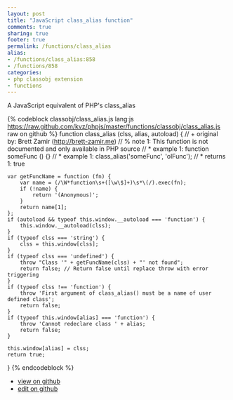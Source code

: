 ```yaml
---
layout: post
title: "JavaScript class_alias function"
comments: true
sharing: true
footer: true
permalink: /functions/class_alias
alias:
- /functions/class_alias:858
- /functions/858
categories:
- php classobj extension
- functions
---
```

A JavaScript equivalent of PHP's class_alias

<!-- more -->

{% codeblock classobj/class_alias.js lang:js https://raw.github.com/kvz/phpjs/master/functions/classobj/class_alias.js raw on github %}
function class_alias (clss, alias, autoload) {
    // +   original by: Brett Zamir (http://brett-zamir.me)
    // %        note 1: This function is not documented and only available in PHP source
    // *     example 1: function someFunc () {}
    // *     example 1: class_alias('someFunc', 'olFunc');
    // *     returns 1: true

    var getFuncName = function (fn) {
        var name = (/\W*function\s+([\w\$]+)\s*\(/).exec(fn);
        if (!name) {
            return '(Anonymous)';
        }
        return name[1];
    };
    if (autoload && typeof this.window.__autoload === 'function') {
        this.window.__autoload(clss);
    }
    if (typeof clss === 'string') {
        clss = this.window[clss];
    }
    if (typeof clss === 'undefined') {
        throw "Class '" + getFuncName(clss) + "' not found";
        return false; // Return false until replace throw with error triggering
    }
    if (typeof clss !== 'function') {
        throw 'First argument of class_alias() must be a name of user defined class';
        return false;
    }
    if (typeof this.window[alias] === 'function') {
        throw 'Cannot redeclare class ' + alias;
        return false;
    }

    this.window[alias] = clss;
    return true;
}
{% endcodeblock %}

 - [view on github](https://github.com/kvz/phpjs/blob/master/functions/classobj/class_alias.js)
 - [edit on github](https://github.com/kvz/phpjs/edit/master/functions/classobj/class_alias.js)

